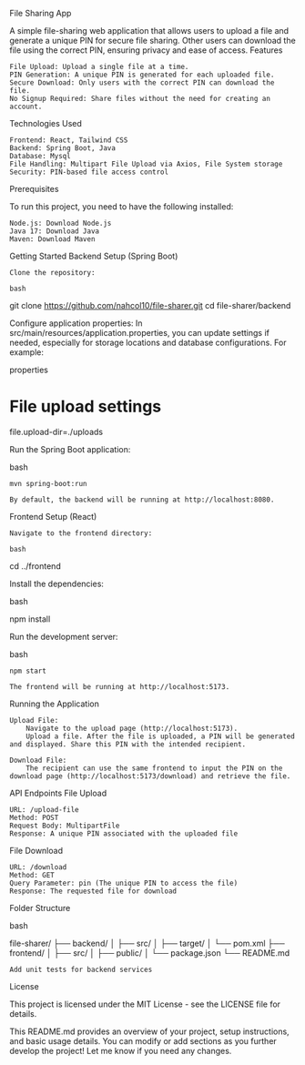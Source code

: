 File Sharing App

A simple file-sharing web application that allows users to upload a file and generate a unique PIN for secure file sharing. Other users can download the file using the correct PIN, ensuring privacy and ease of access.
Features

    File Upload: Upload a single file at a time.
    PIN Generation: A unique PIN is generated for each uploaded file.
    Secure Download: Only users with the correct PIN can download the file.
    No Signup Required: Share files without the need for creating an account.

Technologies Used

    Frontend: React, Tailwind CSS
    Backend: Spring Boot, Java
    Database: Mysql
    File Handling: Multipart File Upload via Axios, File System storage
    Security: PIN-based file access control

Prerequisites

To run this project, you need to have the following installed:

    Node.js: Download Node.js
    Java 17: Download Java
    Maven: Download Maven

Getting Started
Backend Setup (Spring Boot)

    Clone the repository:

    bash

git clone https://github.com/nahcol10/file-sharer.git
cd file-sharer/backend

Configure application properties: In src/main/resources/application.properties, you can update settings if needed, especially for storage locations and database configurations. For example:

properties

# File upload settings
file.upload-dir=./uploads

Run the Spring Boot application:

bash

    mvn spring-boot:run

    By default, the backend will be running at http://localhost:8080.

Frontend Setup (React)

    Navigate to the frontend directory:

    bash

cd ../frontend

Install the dependencies:

bash

npm install

Run the development server:

bash

    npm start

    The frontend will be running at http://localhost:5173.

Running the Application

    Upload File:
        Navigate to the upload page (http://localhost:5173).
        Upload a file. After the file is uploaded, a PIN will be generated and displayed. Share this PIN with the intended recipient.

    Download File:
        The recipient can use the same frontend to input the PIN on the download page (http://localhost:5173/download) and retrieve the file.

API Endpoints
File Upload

    URL: /upload-file
    Method: POST
    Request Body: MultipartFile
    Response: A unique PIN associated with the uploaded file

File Download

    URL: /download
    Method: GET
    Query Parameter: pin (The unique PIN to access the file)
    Response: The requested file for download

Folder Structure

bash

file-sharer/
├── backend/
│   ├── src/
│   ├── target/
│   └── pom.xml
├── frontend/
│   ├── src/
│   ├── public/
│   └── package.json
└── README.md

    Add unit tests for backend services

License

This project is licensed under the MIT License - see the LICENSE file for details.

This README.md provides an overview of your project, setup instructions, and basic usage details. You can modify or add sections as you further develop the project! Let me know if you need any changes.

